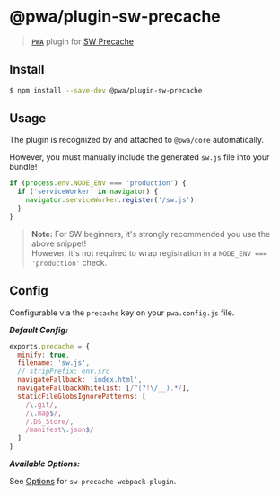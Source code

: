 # @pwa/plugin-sw-precache

> [`PWA`](https://pwa.cafe/) plugin for [SW Precache](https://github.com/GoogleChromeLabs/sw-precache)

## Install

```sh
$ npm install --save-dev @pwa/plugin-sw-precache
```

## Usage

The plugin is recognized by and attached to `@pwa/core` automatically.

However, you must manually include the generated `sw.js` file into your bundle!

```js
if (process.env.NODE_ENV === 'production') {
  if ('serviceWorker' in navigator) {
    navigator.serviceWorker.register('/sw.js');
  }
}
```

> **Note:** For SW beginners, it's strongly recommended you use the above snippet!<br>
However, it's not required to wrap registration in a `NODE_ENV === 'production'` check.


## Config

Configurable via the `precache` key on your `pwa.config.js` file.

***Default Config:***

```js
exports.precache = {
  minify: true,
  filename: 'sw.js',
  // stripPrefix: env.src
  navigateFallback: 'index.html',
  navigateFallbackWhitelist: [/^(?!\/__).*/],
  staticFileGlobsIgnorePatterns: [
    /\.git/,
    /\.map$/,
    /.DS_Store/,
    /manifest\.json$/
  ]
}
```

***Available Options:***

See [Options](https://github.com/goldhand/sw-precache-webpack-plugin#configuration) for `sw-precache-webpack-plugin`.

